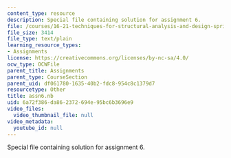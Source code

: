 ```yaml
---
content_type: resource
description: Special file containing solution for assignment 6.
file: /courses/16-21-techniques-for-structural-analysis-and-design-spring-2005/6a72f386da862372694e95bc6b3696e9_assn6.nb
file_size: 3414
file_type: text/plain
learning_resource_types:
- Assignments
license: https://creativecommons.org/licenses/by-nc-sa/4.0/
ocw_type: OCWFile
parent_title: Assignments
parent_type: CourseSection
parent_uid: df061780-1635-40b2-fdc8-954c8c1379d7
resourcetype: Other
title: assn6.nb
uid: 6a72f386-da86-2372-694e-95bc6b3696e9
video_files:
  video_thumbnail_file: null
video_metadata:
  youtube_id: null
---
```

Special file containing solution for assignment 6.